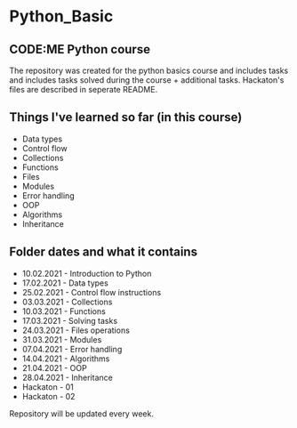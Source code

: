 # Python_Basic 
## CODE:ME Python course

The repository was created for the python basics course and includes tasks and includes tasks solved during the course + additional tasks.
Hackaton's files are described in seperate README.

## Things I've learned so far (in this course)

- Data types
- Control flow
- Collections
- Functions
- Files
- Modules
- Error handling
- OOP
- Algorithms
- Inheritance

## Folder dates and what it contains

- 10.02.2021 - Introduction to Python
- 17.02.2021 - Data types
- 25.02.2021 - Control flow instructions
- 03.03.2021 - Collections
- 10.03.2021 - Functions
- 17.03.2021 - Solving tasks
- 24.03.2021 - Files operations
- 31.03.2021 - Modules
- 07.04.2021 - Error handling
- 14.04.2021 - Algorithms
- 21.04.2021 - OOP  
- 28.04.2021 - Inheritance
- Hackaton - 01
- Hackaton - 02

Repository will be updated every week.
